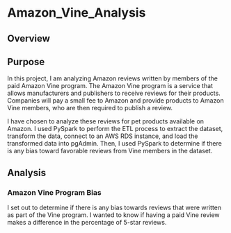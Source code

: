 # Amazon_Vine_Analysis

## Overview
## Purpose
In this project, I am analyzing Amazon reviews written by members of the paid Amazon Vine program. The Amazon Vine program is a service that allows manufacturers and publishers to receive reviews for their products. Companies will pay a small fee to Amazon and provide products to Amazon Vine members, who are then required to publish a review.

I have chosen to analyze these reviews for pet products available on Amazon. I used PySpark to perform the ETL process to extract the dataset, transform the data, connect to an AWS RDS instance, and load the transformed data into pgAdmin. Then, I used PySpark to determine if there is any bias toward favorable reviews from Vine members in the dataset. 

## Analysis
### Amazon Vine Program Bias
I set out to determine if there is any bias towards reviews that were written as part of the Vine program. I wanted to know if having a paid Vine review makes a difference in the percentage of 5-star reviews.